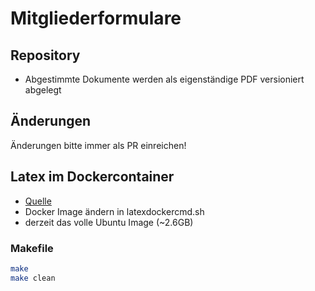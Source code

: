 # Mitgliederformulare

## Repository

* Abgestimmte Dokumente werden als eigenständige PDF versioniert abgelegt

## Änderungen

Änderungen bitte immer als PR einreichen!

## Latex im Dockercontainer

- [Quelle](https://github.com/blang/latex-docker/)
- Docker Image ändern in latexdockercmd.sh
- derzeit das volle Ubuntu Image (~2.6GB)

### Makefile

```bash
make
make clean
```
